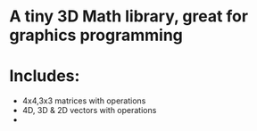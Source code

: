 # A tiny 3D Math library, great for graphics programming

# Includes:
  - 4x4,3x3 matrices with operations
  - 4D, 3D & 2D vectors with operations
  - 
